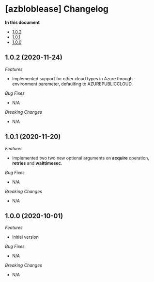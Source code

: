 # [azbloblease] Changelog

**In this document**

* [1.0.2](#1.0.2)
* [1.0.1](#1.0.1)
* [1.0.0](#1.0.0)

## 1.0.2 (2020-11-24)<a name="1.0.2"></a>
*Features*
* Implemented support for other cloud types in Azure through -environment paremeter, defaulting to AZUREPUBLICCLOUD.

*Bug Fixes*
* N/A

*Breaking Changes*
* N/A

## 1.0.1 (2020-11-20)<a name="1.0.1"></a>
*Features*
* Implemented two two new optional arguments on **acquire** operation, **retries** and **waittimesec**.

*Bug Fixes*
* N/A

*Breaking Changes*
* N/A
## 1.0.0 (2020-10-01)<a name="1.0.0"></a>
*Features*
* Initial version

*Bug Fixes*
* N/A

*Breaking Changes*
* N/A
